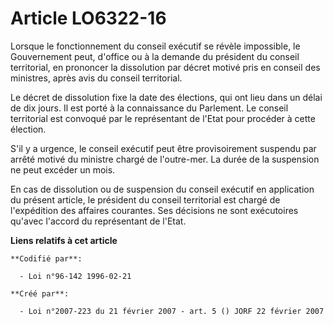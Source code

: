 # Article LO6322-16

Lorsque le fonctionnement du conseil exécutif se révèle impossible, le Gouvernement peut, d'office ou à la demande du
président du conseil territorial, en prononcer la dissolution par décret motivé pris en conseil des ministres, après avis du
conseil territorial.

Le décret de dissolution fixe la date des élections, qui ont lieu dans un délai de dix jours. Il est porté à la connaissance
du Parlement. Le conseil territorial est convoqué par le représentant de l'Etat pour procéder à cette élection.

S'il y a urgence, le conseil exécutif peut être provisoirement suspendu par arrêté motivé du ministre chargé de l'outre-mer.
La durée de la suspension ne peut excéder un mois.

En cas de dissolution ou de suspension du conseil exécutif en application du présent article, le président du conseil
territorial est chargé de l'expédition des affaires courantes. Ses décisions ne sont exécutoires qu'avec l'accord du
représentant de l'Etat.

**Liens relatifs à cet article**

	**Codifié par**:

	  - Loi n°96-142 1996-02-21

	**Créé par**:

	  - Loi n°2007-223 du 21 février 2007 - art. 5 () JORF 22 février 2007
